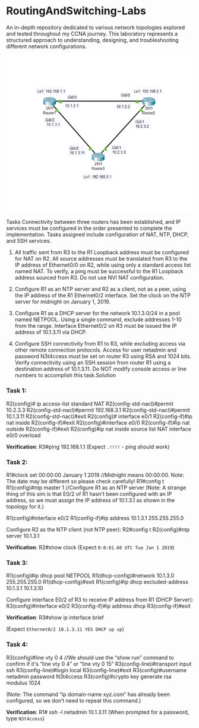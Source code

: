 # RoutingAndSwitching-Labs
An in-depth repository dedicated to various network topologies explored and tested throughout my CCNA journey. This laboratory represents a structured approach to understanding, designing, and troubleshooting different network configurations.

![IPServices Simulation](IP_Services_Simulation.png)


Tasks
Connectivity between three routers has been established, and IP services must be configured in the order presented
to complete the implementation. Tasks assigned include configuration of NAT, NTP, DHCP, and SSH services.

1. All traffic sent from R3 to the R1 Loopback address must be configured for NAT on R2. All source addresses must
be translated from R3 to the IP address of Ethernet0/0 on R2, while using only a standard access list named NAT. To
verify, a ping must be successful to the R1 Loopback address sourced from R3. Do not use NVI NAT
configuration.

3. Configure R1 as an NTP server and R2 as a client, not as a peer, using the IP address of the R1 Ethernet0/2
interface. Set the clock on the NTP server for midnight on January 1, 2019.

5. Configure R1 as a DHCP server for the network 10.1.3.0/24 in a pool named NETPOOL. Using a single command,
exclude addresses 1-10 from the range. Interface Ethernet0/2 on R3 must be issued the IP address of 10.1.3.11 via
DHCP.

7. Configure SSH connectivity from R1 to R3, while excluding access via other remote connection protocols. Access
for user netadmin and password N3t4ccess must be set on router R3 using RSA and 1024 bits. Verify connectivity
using an SSH session from router R1 using a destination address of 10.1.3.11. Do NOT modify console access or
line numbers to accomplish this task.Solution


### Task 1:
R2(config)# ip access-list standard NAT
R2(config-std-nacl)#permit 10.2.3.3
R2(config-std-nacl)#permit 192.168.3.1
R2(config-std-nacl)#permit 10.1.3.11
R2(config-std-nacl)#exit
R2(config)# interface e0/1
R2(config-if)#ip nat inside
R2(config-if)#exit
R2(config)#interface e0/0
R2(config-if)#ip nat outside
R2(config-if)#exit
R2(config)#ip nat inside source list NAT interface e0/0 overload

**Verification**:
R3#ping 192.168.1.1
(Expect `.!!!!` - ping should work)

### Task 2:
R1#clock set 00:00:00 January 1 2019 //Midnight means 00:00:00. Note: The date may be different so please check carefully!
R1#config t
R1(config)#ntp master 1 //Configure R1 as an NTP server
(Note: A strange thing of this sim is that E0/2 of R1 hasn't been configured with an IP address, so we must assign the IP address of 10.1.3.1 as shown in the topology for it.)

R1(config)#interface e0/2
R1(config-if)#ip address 10.1.3.1 255.255.255.0

Configure R2 as the NTP client (not NTP peer):
R2#config t
R2(config)#ntp server 10.1.3.1

**Verification**:
R2#show clock
(Expect `0:0:01.60 UTC Tue Jan 1 2019`)

### Task 3:
R1(config)#ip dhcp pool NETPOOL
R1(dhcp-config)#network 10.1.3.0 255.255.255.0
R1(dhcp-config)#exit
R1(config)#ip dhcp excluded-address 10.1.3.1 10.1.3.10

Configure interface E0/2 of R3 to receive IP address from R1 (DHCP Server):
R3(config)#interface e0/2
R3(config-if)#ip address dhcp
R3(config-if)#exit

**Verification**:
R3#show ip interface brief

(Expect `Ethernet0/2 10.1.3.11 YES DHCP up up`)

### Task 4:
R3(config)#line vty 0 4 //We should use the “show run” command to confirm if it's “line vty 0 4” or “line vty 0 15”
R3(config-line)#transport input ssh
R3(config-line)#login local
R3(config-line)#exit
R3(config)#username netadmin password N3t4ccess
R3(config)#crypto key generate rsa modulus 1024

(Note: The command “ip domain-name xyz.com” has already been configured, so we don’t need to repeat this command.)

**Verification**:
R1# ssh -l netadmin 10.1.3.11
(When prompted for a password, type `N3t4ccess`)

